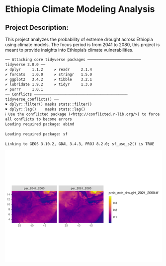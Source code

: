 # Ethiopia Climate Modeling Analysis

## Project Description:

This project analyzes the probability of extreme drought across Ethiopia
using climate models. The focus period is from 2041 to 2080, this
project is meant to provide insights into Ethiopia’s climate
vulnerabilities.

    ── Attaching core tidyverse packages ──────────────────────── tidyverse 2.0.0 ──
    ✔ dplyr     1.1.2     ✔ readr     2.1.4
    ✔ forcats   1.0.0     ✔ stringr   1.5.0
    ✔ ggplot2   3.4.2     ✔ tibble    3.2.1
    ✔ lubridate 1.9.2     ✔ tidyr     1.3.0
    ✔ purrr     1.0.1     
    ── Conflicts ────────────────────────────────────────── tidyverse_conflicts() ──
    ✖ dplyr::filter() masks stats::filter()
    ✖ dplyr::lag()    masks stats::lag()
    ℹ Use the conflicted package (<http://conflicted.r-lib.org/>) to force all conflicts to become errors
    Loading required package: abind

    Loading required package: sf

    Linking to GEOS 3.10.2, GDAL 3.4.3, PROJ 8.2.0; sf_use_s2() is TRUE

![](README_files/figure-commonmark/unnamed-chunk-1-1.png)
